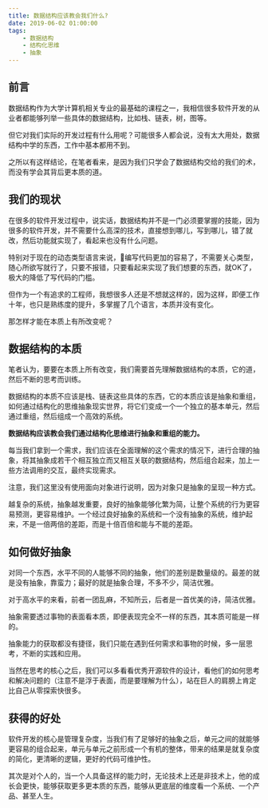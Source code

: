 ```yaml
---
title: 数据结构应该教会我们什么?
date: 2019-06-02 01:00:00 
tags: 
    - 数据结构
    - 结构化思维
    - 抽象
---
```


## 前言

数据结构作为大学计算机相关专业的最基础的课程之一，我相信很多软件开发的从业者都能够列举一些具体的数据结构，比如栈、链表，树，图等。

但它对我们实际的开发过程有什么用呢？可能很多人都会说，没有太大用处，数据结构中学的东西，工作中基本都用不到。

之所以有这样结论，在笔者看来，是因为我们只学会了数据结构交给的我们的术，而没有学会其背后更本质的道。

## 我们的现状

在很多的软件开发过程中，说实话，数据结构并不是一门必须要掌握的技能，因为很多的软件开发，并不需要什么高深的技术，直接想到哪儿，写到哪儿，错了就改，然后功能就实现了，看起来也没有什么问题。

特别对于现在的动态类型语言来说，编写代码更加的容易了，不需要关心类型，随心所欲写就行了，只要不报错，只要看起来实现了我们想要的东西，就OK了，极大的降低了写代码的门槛。

但作为一个有追求的工程师，我想很多人还是不想就这样的，因为这样，即便工作十年，也只是熟练度的提升，多掌握了几个语言，本质并没有变化。

那怎样才能在本质上有所改变呢？

## 数据结构的本质

笔者认为，要要在本质上所有改变，我们需要首先理解数据结构的本质，它的道，然后不断的思考而训练。

数据结构的本质不应该是栈、链表这些具体的东西，它的本质应该是抽象和重组，如何通过结构化的思维抽象现实世界，将它们变成一个一个独立的基本单元，然后通过重组，然后组成一个高效的系统。

**数据结构应该教会我们通过结构化思维进行抽象和重组的能力。**

每当我们拿到一个需求，我们应该在全面理解的这个需求的情况下，进行合理的抽象，将其抽象成若干个相互独立而又相互关联的数据结构，然后组合起来，加上一些方法调用的交互，最终实现需求。

注意，我们这里没有使用面向对象进行说明，因为对象只是抽象的呈现一种方式。

越复杂的系统，抽象越发重要，良好的抽象能够化繁为简，让整个系统的行为更容易预测，更容易维护。一个经过良好抽象的系统和一个没有抽象的系统，维护起来，不是一倍两倍的差距，而是十倍百倍和能与不能的差距。

## 如何做好抽象

对同一个东西，水平不同的人能够不同的抽象，他们的差别是数量级的。最差的就是没有抽象，靠蛮力；最好的就是抽象合理，不多不少，简洁优雅。

对于高水平的来看，前者一团乱麻，不知所云，后者是一首优美的诗，简洁优雅。

抽象需要透过事物的表面看本质，即便表现完全不一样的东西，其本质可能是一样的。

抽象能力的获取都没有捷径，我们只能在遇到任何需求和事物的时候，多一层思考，不断的实践和应用。

当然在思考的核心之后，我们可以多看看优秀开源软件的设计，看他们的如何思考和解决问题的（注意不是浮于表面，而是要理解为什么），站在巨人的肩膀上肯定比自己从零探索快很多。

## 获得的好处

软件开发的核心是管理复杂度，当我们有了足够好的抽象之后，单元之间的就能够更容易的组合起来，单元与单元之前形成一个有机的整体，带来的结果是就复杂度的简化，更清晰的逻辑，更好的代码可维护性。

其次是对个人的，当一个人具备这样的能力时，无论技术上还是非技术上，他的成长会更快，能够获取更多更本质的东西，能够从更底层的维度看一个系统、一个产品、甚至人生。
